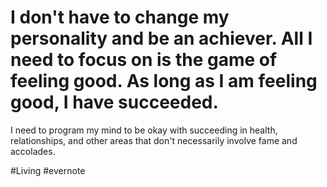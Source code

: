 # I don't have to change my personality and be an achiever. All I need to focus on is the game of feeling good. As long as I am feeling good, I have succeeded.

I need to program my mind to be okay with succeeding in health, relationships, and other areas that don't necessarily involve fame and accolades.

\#Living #evernote

